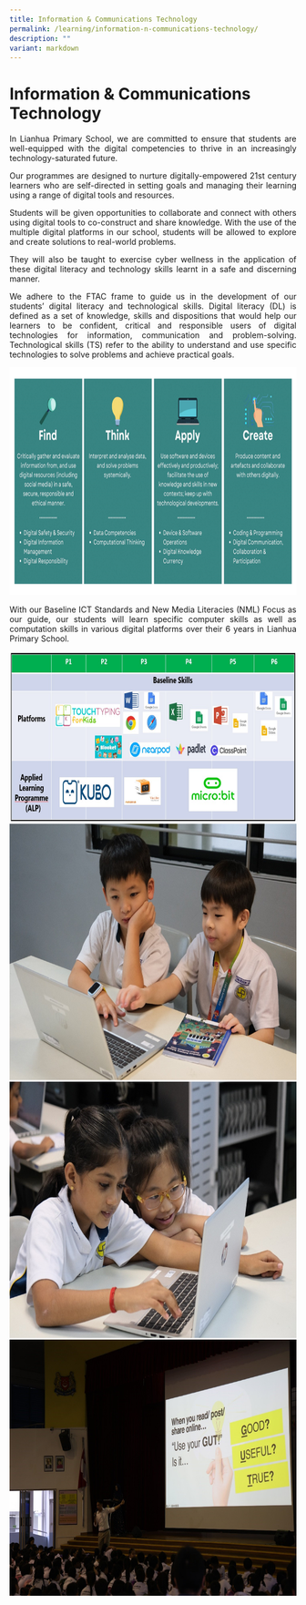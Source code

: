 ```yaml
---
title: Information & Communications Technology
permalink: /learning/information-n-communications-technology/
description: ""
variant: markdown
---
```

<h1><strong>Information &amp; Communications Technology</strong></h1>

<p style="text-align: justify;">In Lianhua Primary School, we are committed to ensure that students are well-equipped with the digital competencies to thrive in an increasingly technology-saturated future.</p>

<p style="text-align: justify;">Our programmes are designed to nurture digitally-empowered 21st century learners who are self-directed in setting goals and managing their learning using a range of digital tools and resources.</p>

<p style="text-align: justify;">Students will be given opportunities to collaborate and connect with others using digital tools to co-construct and share knowledge. With the use of the multiple digital platforms in our school, students will be allowed to explore and create solutions to real-world problems.</p>

<p style="text-align: justify;">They will also be taught to exercise cyber wellness in the application of these digital literacy and technology skills learnt in a safe and discerning manner.</p>

<p style="text-align: justify;">We adhere to the FTAC frame to guide us in the development of our students’ digital literacy and technological skills. Digital literacy (DL) is defined as a set of knowledge, skills and dispositions that would help our learners to be confident, critical and responsible users of digital technologies for information, communication and problem-solving. Technological skills (TS) refer to the ability to understand and use specific technologies to solve problems and achieve practical goals.</p>

<img style="width:1000px;height:400px;" src="/images/Learning/Ict/ICTpic1.png">

<p style="text-align: justify;">With our Baseline ICT Standards and New Media Literacies (NML) Focus as our guide, our students will learn specific computer skills as well as computation skills in various digital platforms over their 6 years in Lianhua Primary School.</p>

<img style="width:1000px;height:300px;" src="/images/Learning/Ict/ICTpic2.png">
<br>

<img style="width:800px;height:450px;" src="/images/Learning/Ict/ICTpic3.jpg">

<br>
<img style="width:800px;height:450px;" src="/images/Learning/Ict/ICTpic4.jpg">

<br>
<img style="width:800px;height:450px;" src="/images/Learning/Ict/ICTpic5.jpg">